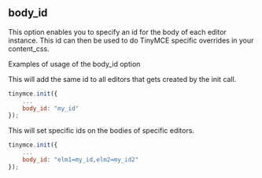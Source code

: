 ## body_id

This option enables you to specify an id for the body of each editor instance. This id can then be used to do TinyMCE specific overrides in your content_css.

Examples of usage of the body_id option

This will add the same id to all editors that gets created by the init call.

```js
tinymce.init({
    ...
    body_id: "my_id"
});
```

This will set specific ids on the bodies of specific editors.

```js
tinymce.init({
    ...
    body_id: "elm1=my_id,elm2=my_id2"
});
```
